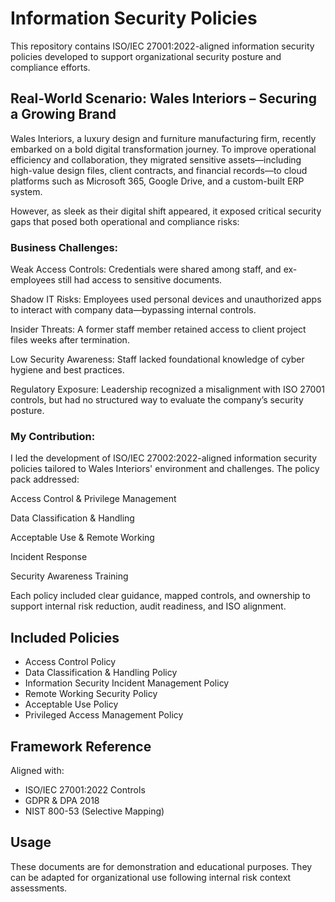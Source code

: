 # Information Security Policies

This repository contains ISO/IEC 27001:2022-aligned information security policies developed to support organizational security posture and compliance efforts.

## Real-World Scenario: Wales Interiors – Securing a Growing Brand
Wales Interiors, a luxury design and furniture manufacturing firm, recently embarked on a bold digital transformation journey. To improve operational efficiency and collaboration, they migrated sensitive assets—including high-value design files, client contracts, and financial records—to cloud platforms such as Microsoft 365, Google Drive, and a custom-built ERP system.

However, as sleek as their digital shift appeared, it exposed critical security gaps that posed both operational and compliance risks:

### Business Challenges:
Weak Access Controls: Credentials were shared among staff, and ex-employees still had access to sensitive documents.

Shadow IT Risks: Employees used personal devices and unauthorized apps to interact with company data—bypassing internal controls.

Insider Threats: A former staff member retained access to client project files weeks after termination.

Low Security Awareness: Staff lacked foundational knowledge of cyber hygiene and best practices.

Regulatory Exposure: Leadership recognized a misalignment with ISO 27001 controls, but had no structured way to evaluate the company’s security posture.

### My Contribution:
I led the development of ISO/IEC 27002:2022-aligned information security policies tailored to Wales Interiors' environment and challenges. The policy pack addressed:

Access Control & Privilege Management

Data Classification & Handling

Acceptable Use & Remote Working

Incident Response

Security Awareness Training

Each policy included clear guidance, mapped controls, and ownership to support internal risk reduction, audit readiness, and ISO alignment.

## Included Policies
- Access Control Policy
- Data Classification & Handling Policy
- Information Security Incident Management Policy
- Remote Working Security Policy
- Acceptable Use Policy
- Privileged Access Management Policy

## Framework Reference
Aligned with:
- ISO/IEC 27001:2022 Controls
- GDPR & DPA 2018
- NIST 800-53 (Selective Mapping)

## Usage
These documents are for demonstration and educational purposes. They can be adapted for organizational use following internal risk context assessments.
